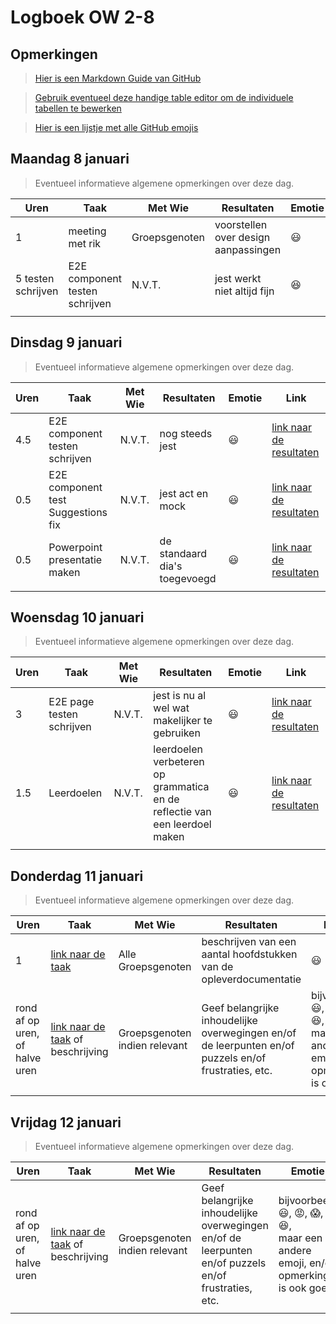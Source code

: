 # Logboek OW 2-8

## Opmerkingen

> [Hier is een Markdown Guide van GitHub](https://guides.github.com/features/mastering-markdown/)

> [Gebruik eventueel deze handige table editor om de individuele tabellen te bewerken](https://www.tablesgenerator.com/markdown_tables)

> [Hier is een lijstje met alle GitHub emojis](https://github.com/ikatyang/emoji-cheat-sheet/blob/master/README.md)

## Maandag 8 januari

> Eventueel informatieve algemene opmerkingen over deze dag.

| Uren               | Taak                           | Met Wie       | Resultaten                           | Emotie | Link |
|--------------------|--------------------------------|---------------|--------------------------------------|---|---|
| 1                  | meeting met rik                | Groepsgenoten | voorstellen over design aanpassingen |:smiley: | [link naar de resultaten](https://github.com/link-naar-de-commit) |
| 5 testen schrijven | E2E component testen schrijven | N.V.T.        | jest werkt niet altijd fijn          |:satisfied:| [link naar de resultaten](https://github.com/HANICA-DWA/project-sep23-klipspringer/commit/8c128bef37ce537ca0d7d2b970d4db5556e4ccf9) |
|                    |                                |               |                                      | | |


## Dinsdag 9 januari

> Eventueel informatieve algemene opmerkingen over deze dag.

| Uren | Taak                               | Met Wie | Resultaten                    | Emotie | Link |
|------|------------------------------------|---|-------------------------------|---|---|
| 4.5  | E2E component testen schrijven     |  N.V.T.  | nog steeds jest               |:smiley:| [link naar de resultaten](https://github.com/HANICA-DWA/project-sep23-klipspringer/commit/7a9505cfb15baadfc92eb68465b29262c7918509) |
| 0.5  | E2E component test Suggestions fix |  N.V.T.  | jest act en mock              |:smiley:| [link naar de resultaten](https://github.com/HANICA-DWA/project-sep23-klipspringer/commit/84338a0be4bbb5ad487a5948b4852c092451f104) |
| 0.5  | Powerpoint presentatie maken       |  N.V.T.  | de standaard dia's toegevoegd |:smiley:| [link naar de resultaten](https://github.com/HANICA-DWA/project-sep23-klipspringer/commit/32f764af41020541770f8e45f3b691976a0cc62d) |
|      |                                    | |                               | | |

## Woensdag 10 januari

> Eventueel informatieve algemene opmerkingen over deze dag.

| Uren | Taak                      | Met Wie | Resultaten                                                                 | Emotie | Link |
|------|---------------------------|---|----------------------------------------------------------------------------|---|---|
| 3    | E2E page testen schrijven |  N.V.T. | jest is nu al wel wat makelijker te gebruiken                              |:smiley: | [link naar de resultaten](https://github.com/HANICA-DWA/project-sep23-klipspringer/commit/655d5b06336c102a1b4a9a8394912fd24db78147) |
| 1.5  | Leerdoelen                |  N.V.T. | leerdoelen verbeteren op grammatica en de reflectie van een leerdoel maken |:smiley: | [link naar de resultaten](https://github.com/HANICA-DWA/project-sep23-klipspringer/commit/0f5dc11c4ff9581dcd379008649b2203f149f841) |
|      |                           | |                                                                            | | |

## Donderdag 11 januari

> Eventueel informatieve algemene opmerkingen over deze dag.

| Uren                           | Taak                                                                      | Met Wie                       | Resultaten                                                                                           | Emotie | Link |
|--------------------------------|---------------------------------------------------------------------------|-------------------------------|------------------------------------------------------------------------------------------------------|---|---|
| 1                              | [link naar de taak](https://github.com/HANICA-DWA/project-sep23-klipspringer/issues/300)                                                     | Alle Groepsgenoten            | beschrijven van een aantal hoofdstukken van de opleverdocumentatie                                   |:smiley: | [link naar de resultaten](https://github.com/HANICA-DWA/project-sep23-klipspringer/commit/07ea2728a7492355561d24b5384d1e3126c9c72d) |
| rond af op uren, of halve uren | [link naar de taak](https://github.com/link-naar-de-taak) of beschrijving | Groepsgenoten indien relevant | Geef belangrijke inhoudelijke overwegingen en/of de leerpunten en/of puzzels en/of frustraties, etc. |bijvoorbeeld <br />:smiley:, :rage:, :scream:, of :satisfied:, <br />maar een andere emoji, en/of opmerking is ook goed | [link naar de resultaten](https://github.com/link-naar-de-commit) |
|                                |                                                                           |                               |                                                                                                      | | |

## Vrijdag 12 januari

> Eventueel informatieve algemene opmerkingen over deze dag.

| Uren | Taak  | Met Wie | Resultaten | Emotie | Link |
|---|---|---|---|---|---|
| rond af op uren, of halve uren | [link naar de taak](https://github.com/link-naar-de-taak) of beschrijving | Groepsgenoten indien relevant | Geef belangrijke inhoudelijke overwegingen en/of de leerpunten en/of puzzels en/of frustraties, etc.  |bijvoorbeeld <br />:smiley:, :rage:, :scream:, of :satisfied:, <br />maar een andere emoji, en/of opmerking is ook goed | [link naar de resultaten](https://github.com/link-naar-de-commit) |
| | | | | | |
